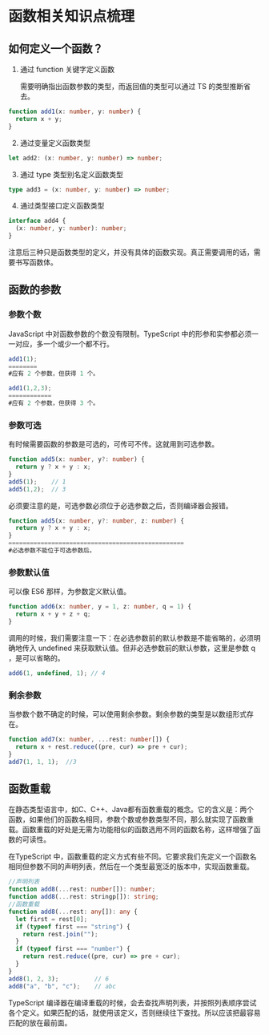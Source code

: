 # 函数相关知识点梳理

## 如何定义一个函数？

1. 通过 function 关键字定义函数

   需要明确指出函数参数的类型，而返回值的类型可以通过 TS 的类型推断省去。

```typescript
function add1(x: number, y: number) {
  return x + y;
}
```

2. 通过变量定义函数类型

```typescript
let add2: (x: number, y: number) => number;
```

3. 通过 type 类型别名定义函数类型

```typescript
type add3 = (x: number, y: number) => number;
```

4. 通过类型接口定义函数类型

```typescript
interface add4 {
  (x: number, y: number): number;
}
```

注意后三种只是函数类型的定义，并没有具体的函数实现。真正需要调用的话，需要书写函数体。

## 函数的参数

### 参数个数

JavaScript 中对函数参数的个数没有限制。TypeScript 中的形参和实参都必须一一对应，多一个或少一个都不行。

```typescript
add1(1);
========
#应有 2 个参数，但获得 1 个。
```

```typescript
add1(1,2,3);
============
#应有 2 个参数，但获得 3 个。
```

### 参数可选

有时候需要函数的参数是可选的，可传可不传。这就用到可选参数。

```typescript
function add5(x: number, y?: number) {
  return y ? x + y : x;
}
add5(1);	// 1
add5(1,2);	// 3
```

必须要注意的是，可选参数必须位于必选参数之后，否则编译器会报错。

```typescript
function add5(x: number, y?: number, z: number) {
  return y ? x + y : x;
}
=================================================
#必选参数不能位于可选参数后。
```

### 参数默认值

可以像 ES6 那样，为参数定义默认值。

```typescript
function add6(x: number, y = 1, z: number, q = 1) {
  return x + y + z + q;
}
```

调用的时候，我们需要注意一下：在必选参数前的默认参数是不能省略的，必须明确地传入 undefined 来获取默认值。但非必选参数前的默认参数，这里是参数 q ，是可以省略的。

```typescript
add6(1, undefined, 1); // 4
```

### 剩余参数

当参数个数不确定的时候，可以使用剩余参数。剩余参数的类型是以数组形式存在。

```typescript
function add7(x: number, ...rest: number[]) {
  return x + rest.reduce((pre, cur) => pre + cur);
}
add7(1, 1, 1);	//3
```

## 函数重载

在静态类型语言中，如C、C++、Java都有函数重载的概念。它的含义是：两个函数，如果他们的函数名相同，参数个数或参数类型不同，那么就实现了函数重载。函数重载的好处是无需为功能相似的函数选用不同的函数名称，这样增强了函数的可读性。

在TypeScript 中，函数重载的定义方式有些不同。它要求我们先定义一个函数名相同但参数不同的声明列表，然后在一个类型最宽泛的版本中，实现函数重载。

```typescript
//声明列表
function add8(...rest: number[]): number;
function add8(...rest: stringp[]): string;
//函数重载
function add8(...rest: any[]): any {
  let first = rest[0];
  if (typeof first === "string") {
    return rest.join("");
  }
  if (typeof first === "number") {
    return rest.reduce((pre, cur) => pre + cur);
  }
}
add8(1, 2, 3);			// 6
add8("a", "b", "c");	// abc
```

TypeScript 编译器在编译重载的时候，会去查找声明列表，并按照列表顺序尝试各个定义。如果匹配的话，就使用该定义，否则继续往下查找。所以应该把最容易匹配的放在最前面。

